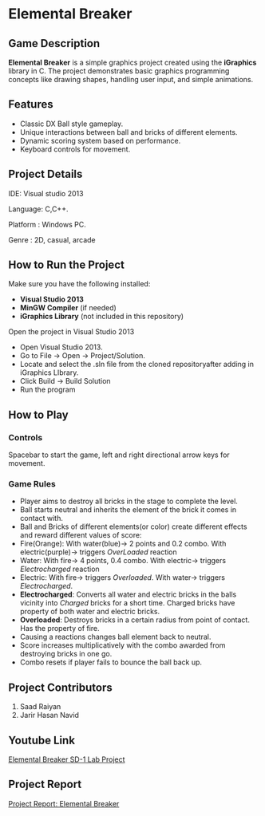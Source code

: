 # Elemental Breaker

## Game Description

**Elemental Breaker** is a simple graphics project created using the **iGraphics** library in C. The project demonstrates basic graphics programming concepts like drawing shapes, handling user input, and simple animations.

## Features
- Classic DX Ball style gameplay.
- Unique interactions between ball and bricks of different elements.
- Dynamic scoring system based on performance.
- Keyboard controls for movement.



## Project Details
IDE: Visual studio 2013

Language: C,C++.

Platform : Windows PC.

Genre : 2D, casual, arcade


## How to Run the Project

Make sure you have the following installed:
- **Visual Studio 2013**
- **MinGW Compiler** (if needed)
- **iGraphics Library** (not included in this repository)


Open the project in Visual Studio 2013
- Open Visual Studio 2013.
- Go to File → Open → Project/Solution.
- Locate and select the .sln file from the cloned repositoryafter adding in iGraphics LIbrary.
- Click Build → Build Solution
- Run the program


## How to Play

### **Controls**
Spacebar to start the game, left and right directional arrow keys for movement.


### **Game Rules**

- Player aims to destroy all bricks in the stage to complete the level.
- Ball starts neutral and inherits the element of the brick it comes in contact with.
- Ball and Bricks of different elements(or color) create different effects and reward different values of score:
- Fire(Orange): With water(blue)-> 2 points and 0.2 combo. With electric(purple)-> triggers *OverLoaded* reaction
- Water: With fire-> 4 points, 0.4 combo. With electric-> triggers *Electrocharged* reaction
- Electric: With fire-> triggers *Overloaded*. With water-> triggers *Electrocharged*.
- **Electrocharged**: Converts all water and electric bricks in the balls vicinity into *Charged* bricks for a short time. Charged bricks have property of both water and electric bricks.
- **Overloaded**: Destroys bricks in a certain radius from point of contact. Has the property of fire.
- Causing a reactions changes ball element back to neutral.
- Score increases multiplicatively with the combo awarded from destroying bricks in one go.
- Combo resets if player fails to bounce the ball back up.

## Project Contributors

1. Saad Raiyan
2. Jarir Hasan Navid
  
## Youtube Link
[Elemental Breaker SD-1 Lab Project](https://youtu.be/C0A77C6Fk_g)

## Project Report
[Project Report: Elemental Breaker]([https://drive.google.com/drive/u/1/my-drive](https://docs.google.com/document/d/1NGsbhluSWHwunAgcGKGqbjvpsrCL2usn/edit?usp=drive_link&ouid=114792122558511338648&rtpof=true&sd=true))

